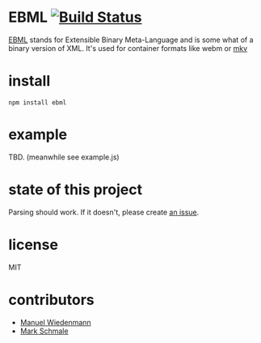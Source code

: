 # EBML [![Build Status](https://travis-ci.org/themasch/node-ebml.png?branch=master)](https://travis-ci.org/themasch/node-ebml)

[EBML](http://ebml.sourceforge.net/) stands for Extensible Binary Meta-Language
and is some what of a binary version of XML.
It's used for container formats like webm or [mkv](http://www.matroska.org/technical/specs/index.html)

# install

```
npm install ebml
```

# example

TBD. (meanwhile see example.js)

# state of this project

Parsing should work. If it doesn't, please create [an issue](https://github.com/themasch/node-ebml/issues/new).

# license

MIT

# contributors

* [Manuel Wiedenmann](https://github.com/fsmanuel)
* [Mark Schmale](https://github.com/themasch)
